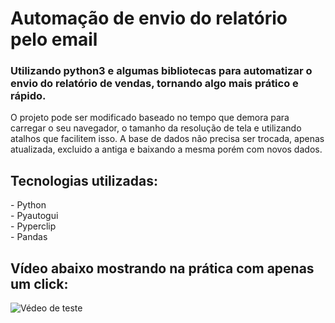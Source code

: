 <h1>Automação de envio do relatório pelo email</h1>

<h3>  Utilizando python3 e algumas bibliotecas para automatizar o envio do relatório de vendas, 
tornando algo mais prático e rápido.</h3>
<p>O projeto pode ser modificado baseado no tempo que demora para carregar o seu navegador, o tamanho da resolução de tela e utilizando atalhos que facilitem isso. A base de dados não precisa ser trocada, apenas atualizada, excluido a antiga e baixando a mesma porém com novos dados.</p>

<h2>Tecnologias utilizadas:</h2>
<p> - Python<br> - Pyautogui<br> - Pyperclip<br> - Pandas</p>

<h2>Vídeo abaixo mostrando na prática com apenas um click:</h2>

![Védeo de teste](https://github.com/Skykes777/AutomacaoEvioDeEmail/blob/main/20220804_005511.gif)
